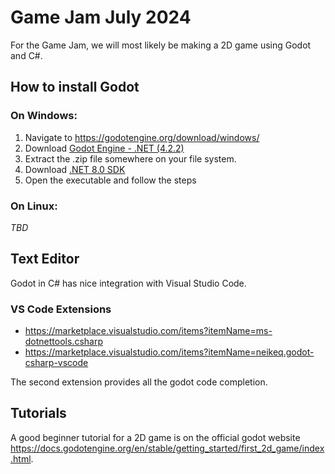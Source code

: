 # Game Jam July 2024

For the Game Jam, we will most likely be making a 2D game using Godot and C#.

## How to install Godot

### On Windows:

1. Navigate to https://godotengine.org/download/windows/
2. Download [Godot Engine - .NET (4.2.2)](https://godotengine.org/download/windows/)
3. Extract the .zip file somewhere on your file system.
4. Download [.NET 8.0 SDK](https://dotnet.microsoft.com/en-us/download)
5. Open the executable and follow the steps

### On Linux:

*TBD*

## Text Editor

Godot in C# has nice integration with Visual Studio Code.

### VS Code Extensions

- https://marketplace.visualstudio.com/items?itemName=ms-dotnettools.csharp
- https://marketplace.visualstudio.com/items?itemName=neikeq.godot-csharp-vscode

The second extension provides all the godot code completion.

## Tutorials

A good beginner tutorial for a 2D game is on the official godot website https://docs.godotengine.org/en/stable/getting_started/first_2d_game/index.html.
